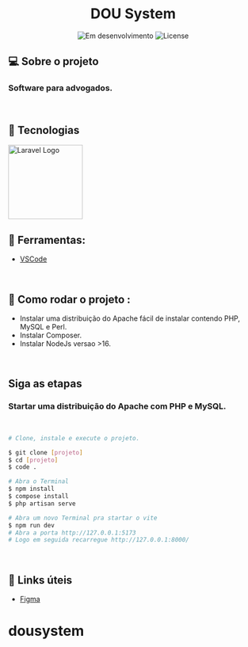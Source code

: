 <div align="center">
<h1 align="center">DOU System</h1>
  <p align="center">
    <img src="https://img.shields.io/badge/STATUS-EM%20DESENVOLVIMENTO-8b1df2?style=for-the-badge" alt="Em desenvolvimento" />
    <img alt="License" src="https://img.shields.io/badge/license-MIT-brightgreen?style=for-the-badge&color=8b1df2">
  </p>
</div>

## 💻 Sobre o projeto
<h3>Software para advogados.</h3>
<br/>

## 🚀 Tecnologias

<a href="https://laravel.com" target="_blank"><img src="https://raw.githubusercontent.com/laravel/art/master/logo-lockup/5%20SVG/2%20CMYK/1%20Full%20Color/laravel-logolockup-cmyk-red.svg" width="150" alt="Laravel Logo"></a>
<br/>

## 🔧 Ferramentas:

-   [VSCode](https://code.visualstudio.com/download)
<br/>

## 🏁 Como rodar o projeto :

<ul>
    <li>Instalar uma distribuição do Apache fácil de instalar contendo PHP, MySQL e Perl.</li>
    <li>Instalar Composer.</li>
    <li>Instalar NodeJs versao >16.</li>
</ul>
<br/>

<h2>Siga as etapas</h2>
<h3>Startar uma distribuição do Apache com PHP e MySQL.</h3>
<br/>

```bash
# Clone, instale e execute o projeto.

$ git clone [projeto]
$ cd [projeto]
$ code .

# Abra o Terminal
$ npm install
$ compose install
$ php artisan serve

# Abra um novo Terminal pra startar o vite
$ npm run dev
# Abra a porta http://127.0.0.1:5173
# Logo em seguida recarregue http://127.0.0.1:8000/
```
<br/>

## 🔗 Links úteis

-   [Figma](https://www.figma.com/file/kLE0rhOiHyo11w3SX0I2hV/Untitled?type=design&mode=design&t=hhCNhAmwL4VpElTP-0)
# dousystem
